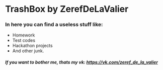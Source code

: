 # TrashBox by ZerefDeLaValier

### In here you can find a useless stuff like:
- Homework
- Test codes
- Hackathon projects
- And other junk.

##### If you want to bother me, thats my vk: https://vk.com/zeref_de_la_valier
